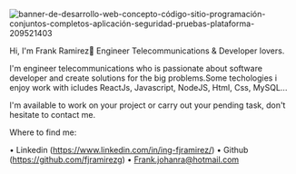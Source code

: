 

![banner-de-desarrollo-web-concepto-código-sitio-programación-conjuntos-completos-aplicación-seguridad-pruebas-plataforma-209521403](https://user-images.githubusercontent.com/89478677/207124455-36b13c5e-e3e0-4936-a33d-5e0e0d61087f.jpg)

Hi, I'm Frank Ramirez👋
Engineer Telecommunications & Developer lovers.

I'm engineer telecommunications who is passionate about software developer and create solutions for the big problems.Some techologies i enjoy work with icludes ReactJs, Javascript, NodeJS, Html, Css, MySQL...

I'm available to work on your project or carry out your pending task, don't hesitate to contact me.
  
Where to find me:

•	Linkedin (https://www.linkedin.com/in/ing-fjramirez/)
•	Github (https://github.com/fjramirezg)
•	Frank.johanra@hotmail.com




